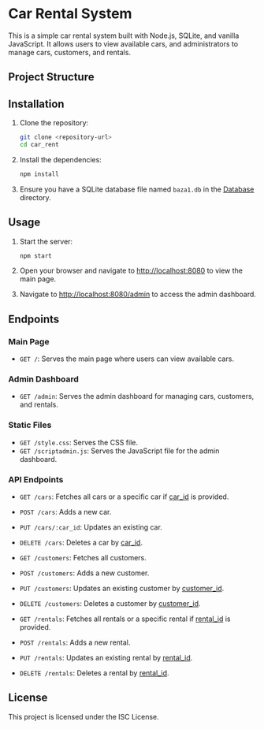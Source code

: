# Car Rental System

This is a simple car rental system built with Node.js, SQLite, and vanilla JavaScript. It allows users to view available cars, and administrators to manage cars, customers, and rentals.

## Project Structure

## Installation

1. Clone the repository:
    ```sh
    git clone <repository-url>
    cd car_rent
    ```

2. Install the dependencies:
    ```sh
    npm install
    ```

3. Ensure you have a SQLite database file named `baza1.db` in the [Database](http://_vscodecontentref_/6) directory.

## Usage

1. Start the server:
    ```sh
    npm start
    ```

2. Open your browser and navigate to [http://localhost:8080](http://_vscodecontentref_/7) to view the main page.

3. Navigate to [http://localhost:8080/admin](http://_vscodecontentref_/8) to access the admin dashboard.

## Endpoints

### Main Page

- `GET /`: Serves the main page where users can view available cars.

### Admin Dashboard

- `GET /admin`: Serves the admin dashboard for managing cars, customers, and rentals.

### Static Files

- `GET /style.css`: Serves the CSS file.
- `GET /scriptadmin.js`: Serves the JavaScript file for the admin dashboard.

### API Endpoints

- `GET /cars`: Fetches all cars or a specific car if [car_id](http://_vscodecontentref_/9) is provided.
- `POST /cars`: Adds a new car.
- `PUT /cars/:car_id`: Updates an existing car.
- `DELETE /cars`: Deletes a car by [car_id](http://_vscodecontentref_/10).

- `GET /customers`: Fetches all customers.
- `POST /customers`: Adds a new customer.
- `PUT /customers`: Updates an existing customer by [customer_id](http://_vscodecontentref_/11).
- `DELETE /customers`: Deletes a customer by [customer_id](http://_vscodecontentref_/12).

- `GET /rentals`: Fetches all rentals or a specific rental if [rental_id](http://_vscodecontentref_/13) is provided.
- `POST /rentals`: Adds a new rental.
- `PUT /rentals`: Updates an existing rental by [rental_id](http://_vscodecontentref_/14).
- `DELETE /rentals`: Deletes a rental by [rental_id](http://_vscodecontentref_/15).

## License

This project is licensed under the ISC License.
